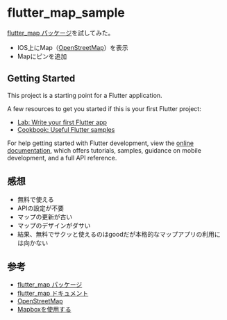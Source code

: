 # flutter_map_sample

[flutter_map パッケージ](https://pub.dev/packages/flutter_map)を試してみた。
- IOS上にMap（[OpenStreetMap](https://openstreetmap.jp/)）を表示
- Mapにピンを追加

## Getting Started

This project is a starting point for a Flutter application.

A few resources to get you started if this is your first Flutter project:

- [Lab: Write your first Flutter app](https://docs.flutter.dev/get-started/codelab)
- [Cookbook: Useful Flutter samples](https://docs.flutter.dev/cookbook)

For help getting started with Flutter development, view the
[online documentation](https://docs.flutter.dev/), which offers tutorials,
samples, guidance on mobile development, and a full API reference.

## 感想

- 無料で使える
- APIの設定が不要
- マップの更新が古い
- マップのデザインがダサい
- 結果、無料でサクッと使えるのはgoodだが本格的なマップアプリの利用には向かない

## 参考

- [flutter_map パッケージ](https://pub.dev/packages/flutter_map)
- [flutter_map ドキュメント](https://docs.fleaflet.dev/)
- [OpenStreetMap](https://openstreetmap.jp/)
- [Mapboxを使用する](https://docs.fleaflet.dev/tile-servers/using-mapbox)